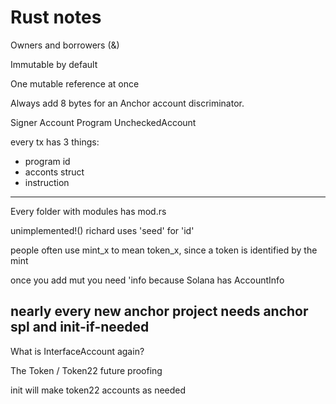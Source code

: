 # Rust notes

Owners and borrowers (&)

Immutable by default

One mutable reference at once

Always add 8 bytes for an Anchor account discriminator.

Signer Account Program UncheckedAccount

every tx has 3 things:

- program id
- acconts struct
- instruction

---

Every folder with modules has mod.rs

unimplemented!()
richard uses 'seed' for 'id'

people often use mint_x to mean token_x, since a token is identified by the mint

once you add mut you need 'info
because Solana has AccountInfo

## nearly every new anchor project needs anchor spl and init-if-needed

What is InterfaceAccount again?

The Token / Token22 future proofing

init will make token22 accounts as needed
